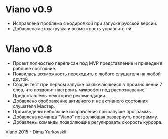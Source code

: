 # Viano v0.9 
- Исправлена проблема с кодировкой при запуске русской версии.
- Добавлена автозагрузка и возможность управлять ей.
# Viano v0.8
- Проект полностью переписан под MVP представление и приведен в рабочее состояние.
- Появилась возможность переходить с любого слушателя на любой другой.
- Создан тест при первом запуске заключающейся в произношении 7 слов, что позволит настроить микрофон под распознавание. Предоставлены некоторые рекомендации.
- Добавлено отображение активного и не активного состояния слушателя Мастер.
- Произведены небольшие исправления при запуске программы.
- Добавлена команда "Viano" позволяющая развернуть программу.
- Добавлены команды позволяющие регулировать скорость курсора.

Viano 2015 - Dima Yurkovskii